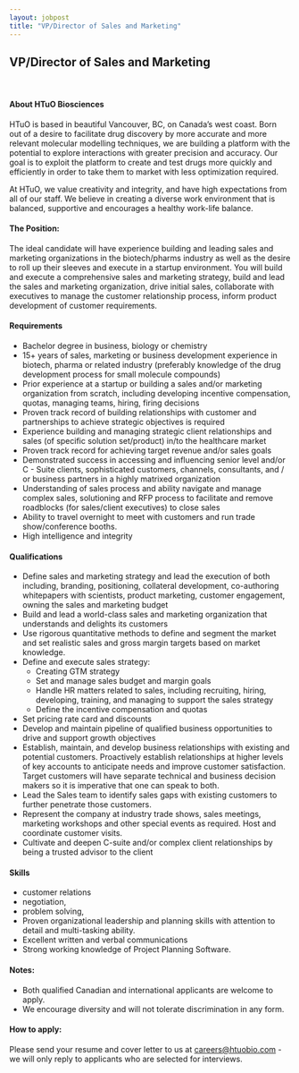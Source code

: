 ```yaml
---
layout: jobpost
title: "VP/Director of Sales and Marketing"
---
```


## VP/Director of Sales and Marketing

  &nbsp; 

#### About HTuO Biosciences

HTuO is based in beautiful Vancouver, BC, on Canada’s west coast. Born out of a desire to facilitate drug discovery by more accurate and more relevant molecular modelling techniques, we are building a platform with the potential to explore interactions with greater precision and accuracy. Our goal is to exploit the platform to create and test drugs more quickly and efficiently in order to take them to market with less optimization required.  

At HTuO, we value creativity and integrity, and have high expectations from all of our staff.  We believe in creating a diverse work environment that is balanced, supportive and encourages a healthy work-life balance.

#### The Position:

The ideal candidate will have experience building and leading sales and marketing organizations in the biotech/pharms industry as well as the desire to roll up their sleeves and execute in a startup environment.  You will build and execute a comprehensive sales and marketing strategy, build and lead the sales and marketing organization, drive initial sales, collaborate with executives to manage the customer relationship process, inform product development of customer requirements.

#### Requirements

* Bachelor degree in business, biology or chemistry
* 15+ years of sales, marketing or business development experience in biotech, pharma or related industry (preferably knowledge of the drug development process for small molecule compounds)
* Prior experience at a startup or building a sales and/or marketing organization from scratch, including developing incentive compensation, quotas, managing teams, hiring, firing decisions
* Proven track record of building relationships with customer and partnerships to achieve strategic objectives is required
* Experience building and managing strategic client relationships and sales (of specific solution set/product) in/to the healthcare market
* Proven track record for achieving target revenue and/or sales goals
* Demonstrated success in accessing and influencing senior level and/or C - Suite clients, sophisticated customers, channels, consultants, and / or business partners in a highly matrixed organization
* Understanding of sales process and ability navigate and manage complex sales, solutioning and RFP process to facilitate and remove roadblocks (for sales/client executives) to close sales
* Ability to travel overnight to meet with customers and run trade show/conference booths.
* High intelligence and integrity


#### Qualifications
* Define sales and marketing strategy and lead the execution of both including, branding, positioning, collateral development, co-authoring whitepapers with scientists, product marketing, customer engagement, owning the sales and marketing budget 
* Build and lead a world-class sales and marketing organization that understands and delights its customers
* Use rigorous quantitative methods to define and segment the market and set realistic sales and gross margin targets based on market knowledge.
* Define and execute sales strategy:
  * Creating GTM strategy 
  * Set and manage sales budget and margin goals
  * Handle HR matters related to sales, including recruiting, hiring, developing, training, and managing to support the sales strategy
  * Define the incentive compensation and quotas
* Set pricing rate card and discounts
* Develop and maintain pipeline of qualified business opportunities to drive and support growth objectives
* Establish, maintain, and develop business relationships with existing and potential customers. Proactively establish relationships at higher levels of key accounts to anticipate needs and improve customer satisfaction.  Target customers will have separate technical and business decision makers so it is imperative that one can speak to both. 
* Lead the Sales team to identify sales gaps with existing customers to further penetrate those customers.
* Represent the company at industry trade shows, sales meetings, marketing workshops and other special events as required. Host and coordinate customer visits.
* Cultivate and deepen C-suite and/or complex client relationships by being a trusted advisor to the client

#### Skills
* customer relations 
* negotiation, 
* problem solving,
* Proven organizational leadership and planning skills with attention to detail and multi-tasking ability.
* Excellent written and verbal communications 
* Strong working knowledge of Project Planning Software.

#### Notes: 
* Both qualified Canadian and international applicants are welcome to apply.
* We encourage diversity and will not tolerate discrimination in any form.

#### How to apply:

Please send your resume and cover letter to us at 
[careers@htuobio.com](mailto:careers@htuobio.com) - we will only reply to applicants who are selected for interviews.
